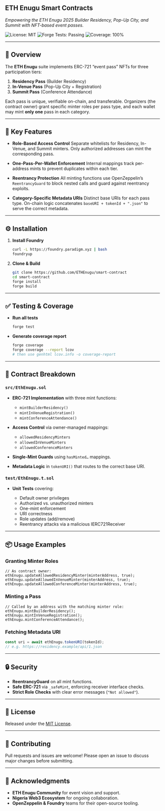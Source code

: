 ## ETH Enugu Smart Contracts

*Empowering the ETH Enugu 2025 Builder Residency, Pop-Up City, and Summit with NFT-based event passes.*

![License: MIT](https://img.shields.io/badge/License-MIT-blue.svg)
![Forge Tests: Passing](https://img.shields.io/badge/Forge%20Tests-passing-brightgreen.svg)
![Coverage: 100%](https://img.shields.io/badge/Coverage-100%25-brightgreen.svg)

---

## 🚀 Overview

The **ETH Enugu** suite implements ERC-721 “event pass” NFTs for three participation tiers:

1. **Residency Pass** (Builder Residency)
2. **In-Venue Pass** (Pop-Up City + Registration)
3. **Summit Pass** (Conference Attendance)

Each pass is unique, verifiable on-chain, and transferable. Organizers (the contract owner) grant specific minter roles per pass type, and each wallet may mint **only one** pass in each category.

---

## 🔑 Key Features

* **Role-Based Access Control**
  Separate whitelists for Residency, In-Venue, and Summit minters. Only authorized addresses can mint the corresponding pass.

* **One-Pass-Per-Wallet Enforcement**
  Internal mappings track per-address mints to prevent duplicates within each tier.

* **Reentrancy Protection**
  All minting functions use OpenZeppelin’s `ReentrancyGuard` to block nested calls and guard against reentrancy exploits.

* **Category-Specific Metadata URIs**
  Distinct base URIs for each pass type. On-chain logic concatenates `baseURI + tokenId + ".json"` to serve the correct metadata.

---

## ⚙️ Installation

1. **Install Foundry**

   ```bash
   curl -L https://foundry.paradigm.xyz | bash
   foundryup
   ```
2. **Clone & Build**

   ```bash
   git clone https://github.com/ETHEnugu/smart-contract
   cd smart-contract
   forge install
   forge build
   ```

---

## ✅ Testing & Coverage

* **Run all tests**

  ```bash
  forge test
  ```
* **Generate coverage report**

  ```bash
  forge coverage
  forge coverage --report lcov
  # then use genhtml lcov.info -o coverage-report
  ```

---

## 📄 Contract Breakdown

### `src/EthEnugu.sol`

* **ERC-721 Implementation** with three mint functions:

  * `mintBuilderResidency()`
  * `mintInVenueRegistration()`
  * `mintConferenceAttendance()`
* **Access Control** via owner-managed mappings:

  * `allowedResidencyMinters`
  * `allowedInVenueMinters`
  * `allowedConferenceMinters`
* **Single-Mint Guards** using `hasMinted…` mappings.
* **Metadata Logic** in `tokenURI()` that routes to the correct base URI.

### `test/EthEnugu.t.sol`

* **Unit Tests** covering:

  * Default owner privileges
  * Authorized vs. unauthorized minters
  * One-mint enforcement
  * URI correctness
  * Role updates (add/remove)
  * Reentrancy attacks via a malicious IERC721Receiver

---

## 📦 Usage Examples

### Granting Minter Roles

```solidity
// As contract owner:
ethEnugu.updateAllowedResidencyMinter(minterAddress, true);
ethEnugu.updateAllowedInVenueMinter(minterAddress, true);
ethEnugu.updateAllowedConferenceMinter(minterAddress, true);
```

### Minting a Pass

```solidity
// Called by an address with the matching minter role:
ethEnugu.mintBuilderResidency();
ethEnugu.mintInVenueRegistration();
ethEnugu.mintConferenceAttendance();
```

### Fetching Metadata URI

```js
const uri = await ethEnugu.tokenURI(tokenId);
// e.g. https://residency.example/api/1.json
```

---

## 🔒 Security

* **ReentrancyGuard** on all mint functions.
* **Safe ERC-721** via `_safeMint`, enforcing receiver interface checks.
* **Strict Role Checks** with clear error messages (`"Not allowed"`).

---

## 📜 License

Released under the [MIT License](LICENSE).

---

## 🤝 Contributing

Pull requests and issues are welcome! Please open an issue to discuss major changes before submitting.

---

## 🙏 Acknowledgments

* **ETH Enugu Community** for event vision and support.
* **Nigeria Web3 Ecosystem** for ongoing collaboration.
* **OpenZeppelin & Foundry** teams for their open-source tooling.
